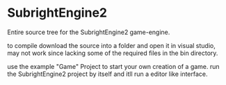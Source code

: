 # SubrightEngine2

Entire source tree for the SubrightEngine2 game-engine.

to compile download the source into a folder and open it in visual studio, may not work since lacking some of the required files in the bin directory.

use the example "Game" Project to start your own creation of a game. run the SubrightEngine2 project by itself and itll run a editor like interface.

